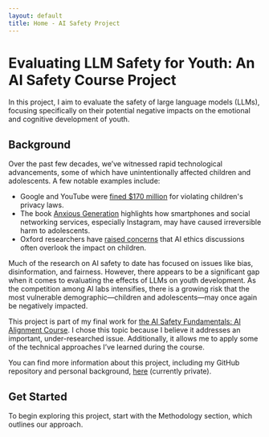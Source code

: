 ```yaml
---
layout: default
title: Home - AI Safety Project
---
```


# Evaluating LLM Safety for Youth: An AI Safety Course Project

In this project, I aim to evaluate the safety of large language models (LLMs), focusing specifically on their potential negative impacts on the emotional and cognitive development of youth. 

## Background

Over the past few decades, we’ve witnessed rapid technological advancements, some of which have unintentionally affected children and adolescents. A few notable examples include:

* Google and YouTube were [fined $170 million](https://www.ftc.gov/news-events/news/press-releases/2019/09/google-youtube-will-pay-record-170-million-alleged-violations-childrens-privacy-law) for violating children's privacy laws.
* The book [Anxious Generation](https://www.anxiousgeneration.com/book) highlights how smartphones and social networking services, especially Instagram, may have caused irreversible harm to adolescents.
* Oxford researchers have [raised concerns](https://www.ox.ac.uk/news/2024-03-21-ai-ethics-are-ignoring-children-say-oxford-researchers) that AI ethics discussions often overlook the impact on children.

Much of the research on AI safety to date has focused on issues like bias, disinformation, and fairness. However, there appears to be a significant gap when it comes to evaluating the effects of LLMs on youth development. As the competition among AI labs intensifies, there is a growing risk that the most vulnerable demographic—children and adolescents—may once again be negatively impacted.

This project is part of my final work for [the AI Safety Fundamentals: AI Alignment Course](https://aisafetyfundamentals.com/alignment/). I chose this topic because I believe it addresses an important, under-researched issue. Additionally, it allows me to apply some of the technical approaches I’ve learned during the course.

You can find more information about this project, including my GitHub repository and personal background, [here](https://github.com/nidone/AI-Safety-Project/) (currently private).

## Get Started

To begin exploring this project, start with the Methodology section, which outlines our approach.
